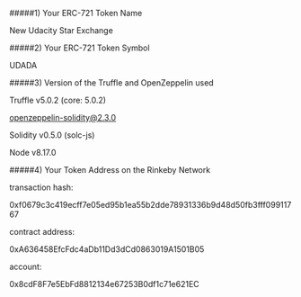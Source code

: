 #####1) Your ERC-721 Token Name

New Udacity Star Exchange


#####2) Your ERC-721 Token Symbol

UDADA

#####3) Version of the Truffle and OpenZeppelin used

Truffle v5.0.2 (core: 5.0.2)

openzeppelin-solidity@2.3.0

Solidity v0.5.0 (solc-js)

Node v8.17.0



#####4) Your Token Address on the Rinkeby Network

transaction hash:

0xf0679c3c419ecff7e05ed95b1ea55b2dde78931336b9d48d50fb3fff09911767

contract address:

0xA636458EfcFdc4aDb11Dd3dCd0863019A1501B05

account:

0x8cdF8F7e5EbFd8812134e67253B0df1c71e621EC

